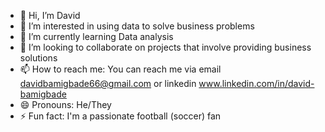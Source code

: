 - 👋 Hi, I’m David
- 👀 I’m interested in using data to solve business problems
- 🌱 I’m currently learning Data analysis
- 💞️ I’m looking to collaborate on projects that involve providing business solutions 
- 📫 How to reach me: You can reach me via email davidbamigbade66@gmail.com or linkedin www.linkedin.com/in/david-bamigbade
- 😄 Pronouns: He/They
- ⚡ Fun fact: I'm a passionate football (soccer) fan

<!---
ENGINEER-LUMZ/ENGINEER-LUMZ is a ✨ special ✨ repository because its `README.md` (this file) appears on your GitHub profile.
You can click the Preview link to take a look at your changes.
--->
